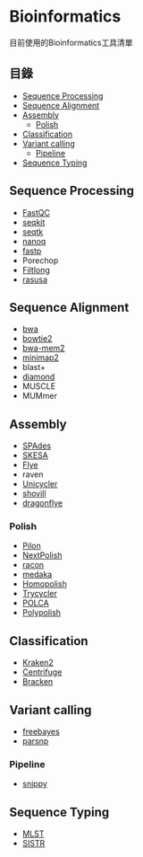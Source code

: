 # Bioinformatics
目前使用的Bioinformatics工具清單

## 目錄
- [Sequence Processing](#sequence-processing)
- [Sequence Alignment](#sequence-slignment)
- [Assembly](#Assembly)
  - [Polish](#Polish)
- [Classification](#Classification)
- [Variant calling](#variant-calling)
  - [Pipeline](#Pipeline)
- [Sequence Typing](#sequenc-typing)

## Sequence Processing
* [FastQC](https://www.bioinformatics.babraham.ac.uk/projects/fastqc)
* [seqkit](https://bioinf.shenwei.me/seqkit/)
* [seqtk](https://github.com/lh3/seqtk)
* [nanoq](https://github.com/esteinig/nanoq)
* [fastp](https://github.com/OpenGene/fastp)
* Porechop
* [Filtlong](https://github.com/rrwick/Filtlong)
* [rasusa](https://github.com/mbhall88/rasusa)

## Sequence Alignment
* [bwa](https://github.com/lh3/bwa)
* [bowtie2](https://github.com/BenLangmead/bowtie2)
* [bwa-mem2](https://github.com/bwa-mem2/bwa-mem2)
* [minimap2](https://github.com/lh3/minimap2)
* blast+
* [diamond](https://github.com/bbuchfink/diamond)
* MUSCLE
* MUMmer

## Assembly
* [SPAdes](https://cab.spbu.ru/software/spades/)
* [SKESA](https://github.com/ncbi/SKESA)
* [Flye](https://github.com/fenderglass/Flye)
* raven
* [Unicycler](https://github.com/rrwick/Unicycler)
* [shovill](https://github.com/tseemann/shovill)
* [dragonflye](https://github.com/rpetit3/dragonflye)
### Polish
* [Pilon](https://github.com/broadinstitute/pilon)
* [NextPolish](https://github.com/Nextomics/NextPolish)
* [racon](https://github.com/lbcb-sci/racon)
* [medaka](https://github.com/nanoporetech/medaka)
* [Homopolish](https://github.com/ythuang0522/homopolish)
* [Trycycler](https://github.com/rrwick/Trycycler)
* [POLCA](https://github.com/alekseyzimin/masurca#polca)
* [Polypolish](https://github.com/rrwick/Polypolish)

## Classification
* [Kraken2](https://ccb.jhu.edu/software/kraken2/)
* [Centrifuge](https://ccb.jhu.edu/software/centrifuge/)
* [Bracken](https://ccb.jhu.edu/software/bracken/)

## Variant calling
* [freebayes](https://github.com/freebayes/freebayes)
* [parsnp](https://github.com/marbl/parsnp)

### Pipeline
* [snippy](https://github.com/tseemann/snippy)

## Sequence Typing
* [MLST](https://github.com/tseemann/mlst)
* [SISTR](https://github.com/phac-nml/sistr_cmd)
